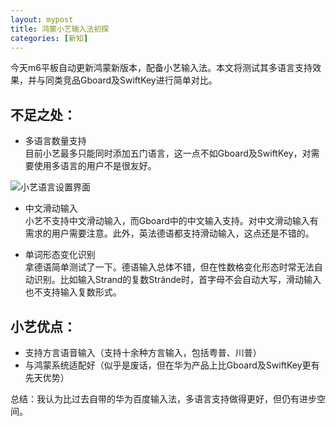 ```yaml
---
layout: mypost
title: 鸿蒙小艺输入法初探
categories: [新知]
---
```


今天m6平板自动更新鸿蒙新版本，配备小艺输入法。本文将测试其多语言支持效果，并与同类竞品Gboard及SwiftKey进行简单对比。

## 不足之处：
- 多语言数量支持  
  目前小艺最多只能同时添加五门语言，这一点不如Gboard及SwiftKey，对需要使用多语言的用户不是很友好。

![小艺语言设置界面](xiaoyimultiling.jpg)



-  中文滑动输入   
  小艺不支持中文滑动输入，而Gboard中的中文输入支持。对中文滑动输入有需求的用户需要注意。此外，英法德语都支持滑动输入，这点还是不错的。
    
- 单词形态变化识别  
  拿德语简单测试了一下。德语输入总体不错，但在性数格变化形态时常无法自动识别。比如输入Strand的复数Strände时，首字母不会自动大写，滑动输入也不支持输入复数形式。

## 小艺优点：
- 支持方言语音输入（支持十余种方言输入，包括粤普、川普）  
-  与鸿蒙系统适配好（似乎是废话，但在华为产品上比Gboard及SwiftKey更有先天优势）  

总结：我认为比过去自带的华为百度输入法，多语言支持做得更好，但仍有进步空间。

